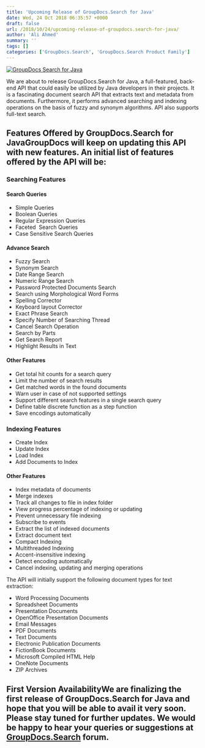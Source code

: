 ```yaml
---
title: 'Upcoming Release of GroupDocs.Search for Java'
date: Wed, 24 Oct 2018 06:35:57 +0000
draft: false
url: /2018/10/24/upcoming-release-of-groupdocs.search-for-java/
author: 'Ali Ahmed'
summary: ''
tags: []
categories: ['GroupDocs.Search', 'GroupDocs.Search Product Family']
---
```


[![GroupDocs Search for Java](http://blog.groupdocs.com/wp-content/uploads/sites/4/2018/10/groupdocs.search-for-java-90x90.png)](https://www.groupdocs.com/products/search)

We are about to release GroupDocs.Search for Java, a full-featured, back-end API that could easily be utilized by Java developers in their projects. It is a fascinating document search API that extracts text and metadata from documents. Furthermore, it performs advanced searching and indexing operations on the basis of fuzzy and synonym algorithms. API also supports full-text search.

## Features Offered by GroupDocs.Search for JavaGroupDocs will keep on updating this API with new features. An initial list of features offered by the API will be:

### Searching Features

#### Search Queries

*   Simple Queries
*   Boolean Queries
*   Regular Expression Queries
*   Faceted  Search Queries
*   Case Sensitive Search Queries

#### Advance Search

*   Fuzzy Search
*   Synonym Search
*   Date Range Search
*   Numeric Range Search
*   Password Protected Documents Search
*   Search using Morphological Word Forms
*   Spelling Corrector
*   Keyboard layout Corrector
*   Exact Phrase Search
*   Specify Number of Searching Thread
*   Cancel Search Operation
*   Search by Parts
*   Get Search Report
*   Highlight Results in Text

#### Other Features

*   Get total hit counts for a search query
*   Limit the number of search results
*   Get matched words in the found documents
*   Warn user in case of not supported settings
*   Support different search features in a single search query
*   Define table discrete function as a step function
*   Save encodings automatically

### Indexing Features

*   Create Index
*   Update Index
*   Load Index
*   Add Documents to Index

#### Other Features

*   Index metadata of documents
*   Merge indexes
*   Track all changes to file in index folder
*   View progress percentage of indexing or updating
*   Prevent unnecessary file indexing
*   Subscribe to events
*   Extract the list of indexed documents
*   Extract document text
*   Compact Indexing
*   Multithreaded Indexing
*   Accent-insensitive indexing
*   Detect encoding automatically
*   Cancel indexing, updating and merging operations

The API will initially support the following document types for text extraction:

*   Word Processing Documents
*   Spreadsheet Documents
*   Presentation Documents
*   OpenOffice Presentation Documents
*   Email Messages
*   PDF Documents
*   Text Documents
*   Electronic Publication Documents
*   FictionBook Documents
*   Microsoft Compiled HTML Help
*   OneNote Documents
*   ZIP Archives

## First Version AvailabilityWe are finalizing the first release of GroupDocs.Search for Java and hope that you will be able to avail it very soon. Please stay tuned for further updates. We would be happy to hear your queries or suggestions at [GroupDocs.Search](https://forum.groupdocs.com/c/search) forum.




